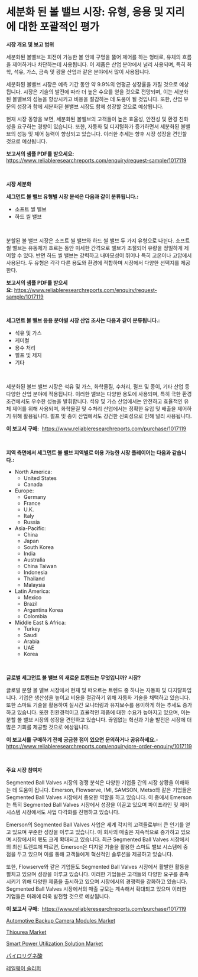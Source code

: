 <p><h1>세분화 된 볼 밸브 시장: 유형, 응용 및 지리에 대한 포괄적인 평가</h1></p><p><strong>시장 개요 및 보고 범위</strong></p>
<p><p>세분화된 볼밸브는 회전이 가능한 볼 안에 구멍을 뚫어 제어를 하는 형태로, 유체의 흐름을 제어하거나 차단하는데 사용됩니다. 이 제품은 산업 분야에서 널리 사용되며, 특히 화학, 석유, 가스, 금속 및 광물 산업과 같은 분야에서 많이 사용됩니다.</p><p>세분화된 볼밸브 시장은 예측 기간 동안 약 9.9%의 연평균 성장률을 가질 것으로 예상됩니다. 시장은 기술의 발전에 따라 더 높은 수요를 얻을 것으로 전망되며, 이는 세분화된 볼밸브의 성능을 향상시키고 비용을 절감하는 데 도움이 될 것입니다. 또한, 산업 부문의 성장과 함께 세분화된 볼밸브 시장도 함께 성장할 것으로 예상됩니다.</p><p>현재 시장 동향을 보면, 세분화된 볼밸브의 고객들이 높은 효율성, 안전성 및 환경 친화성을 요구하는 경향이 있습니다. 또한, 자동화 및 디지털화가 증가하면서 세분화된 볼밸브의 성능 및 제어 능력이 향상되고 있습니다. 이러한 추세는 향후 시장 성장을 견인할 것으로 예상됩니다.</p></p>
<p><strong>보고서의 샘플 PDF를 받으세요:</strong> <a href="https://www.reliableresearchreports.com/enquiry/request-sample/1017119">https://www.reliableresearchreports.com/enquiry/request-sample/1017119</a></p>
<p>&nbsp;</p>
<p><strong>시장 세분화</strong></p>
<p><strong>세그먼트 볼 밸브 유형별 시장 분석은 다음과 같이 분류됩니다.:</strong></p>
<p><ul><li>소프트 씰 밸브</li><li>하드 씰 밸브</li></ul></p>
<p>&nbsp;</p>
<p><p>분할된 볼 밸브 시장은 소프트 씰 밸브와 하드 씰 밸브 두 가지 유형으로 나뉜다. 소프트 씰 밸브는 유동체가 흐르는 동안 미세한 간격으로 밸브가 조절되어 유량을 정밀하게 제어할 수 있다. 반면 하드 씰 밸브는 강력하고 내마모성이 뛰어나 특히 고온이나 고압에서 사용된다. 두 유형은 각각 다른 용도와 환경에 적합하며 시장에서 다양한 선택지를 제공한다.</p></p>
<p><strong>보고서의 샘플 PDF를 받으세요:</strong>&nbsp;<a href="https://www.reliableresearchreports.com/enquiry/request-sample/1017119">https://www.reliableresearchreports.com/enquiry/request-sample/1017119</a></p>
<p>&nbsp;</p>
<p><strong> 세그먼트 볼 밸브 응용 분야별 시장 산업 조사는 다음과 같이 분류됩니다.:</strong></p>
<p><ul><li>석유 및 가스</li><li>케미컬</li><li>용수 처리</li><li>펄프 및 제지</li><li>기타</li></ul></p>
<p>&nbsp;</p>
<p><p>세분화된 볼브 밸브 시장은 석유 및 가스, 화학물질, 수처리, 펄프 및 종이, 기타 산업 등 다양한 산업 분야에 적용됩니다. 이러한 밸브는 다양한 용도에 사용되며, 특히 극한 환경 조건에서도 우수한 성능을 발휘합니다. 석유 및 가스 산업에서는 안전하고 효율적인 유체 제어를 위해 사용되며, 화학물질 및 수처리 산업에서는 정확한 유입 및 배출을 제어하기 위해 활용됩니다. 펄프 및 종이 산업에서도 강건한 신뢰성으로 인해 널리 사용됩니다.</p></p>
<p><strong>이 보고서 구매:</strong>&nbsp; <a href="https://www.reliableresearchreports.com/purchase/1017119">https://www.reliableresearchreports.com/purchase/1017119</a></p>
<p>&nbsp;</p>
<p><strong>지역 측면에서 세그먼트 볼 밸브 지역별로 이용 가능한 시장 플레이어는 다음과 같습니다.:</strong></p>
<p><ul>
    <li>
        North America:
        <ul>
            <li>United States</li>
            <li>Canada</li>
        </ul>
    </li>
    <li>
        Europe:
        <ul>
            <li>Germany</li>
            <li>France</li>
            <li>U.K.</li>
            <li>Italy</li>
            <li>Russia</li>
        </ul>
    </li>
    <li>
        Asia-Pacific:
        <ul>
            <li>China</li>
            <li>Japan</li>
            <li>South Korea</li>
            <li>India</li>
            <li>Australia</li>
            <li>China Taiwan</li>
            <li>Indonesia</li>
            <li>Thailand</li>
            <li>Malaysia</li>
        </ul>
    </li>
    <li>
        Latin America:
        <ul>
            <li>Mexico</li>
            <li>Brazil</li>
            <li>Argentina Korea</li>
            <li>Colombia</li>
        </ul>
    </li>
    <li>
        Middle East & Africa:
        <ul>
            <li>Turkey</li>
            <li>Saudi</li>
            <li>Arabia</li>
            <li>UAE</li>
            <li>Korea</li>
        </ul>
    </li>
    </ul></p>
<p>&nbsp;</p>
<p><strong>글로벌 세그먼트 볼 밸브 의 새로운 트렌드는 무엇입니까? 시장?</strong></p>
<p><p>글로벌 분할 볼 밸브 시장에서 현재 및 떠오르는 트렌드 중 하나는 자동화 및 디지턀화입니다. 기업은 생산성을 높이고 비용을 절감하기 위해 자동화 기술을 채택하고 있습니다. 또한 스마트 기술을 활용하여 실시간 모니터링과 유지보수를 용이하게 하는 추세도 증가하고 있습니다. 또한 친환경적이고 효율적인 제품에 대한 수요가 높아지고 있으며, 이는 분할 볼 밸브 시장의 성장을 견인하고 있습니다. 끊임없는 혁신과 기술 발전은 시장에 더 많은 기회를 제공할 것으로 예상됩니다.</p></p>
<p><strong>이 보고서를 구매하기 전에 궁금한 점이 있으면 문의하거나 공유하세요.</strong>- <a href="https://www.reliableresearchreports.com/enquiry/pre-order-enquiry/1017119">https://www.reliableresearchreports.com/enquiry/pre-order-enquiry/1017119</a></p>
<p>&nbsp;</p>
<p><strong>주요 시장 참여자</strong></p>
<p><p>Segmented Ball Valves 시장의 경쟁 분석은 다양한 기업들 간의 시장 상황을 이해하는 데 도움이 됩니다. Emerson, Flowserve, IMI, SAMSON, Metso와 같은 기업들은 Segmented Ball Valves 시장에서 중요한 역할을 하고 있습니다. 이 중에서 Emerson는 특히 Segmented Ball Valves 시장에서 성장을 이끌고 있으며 파이프라인 및 제어 시스템 시장에서도 사업 다각화를 진행하고 있습니다. </p><p>Emerson의 Segmented Ball Valves 사업은 세계 각지의 고객들로부터 큰 인기를 얻고 있으며 꾸준한 성장을 이루고 있습니다. 이 회사의 매출은 지속적으로 증가하고 있으며 시장에서의 몫도 크게 확대되고 있습니다. 최근 Segmented Ball Valves 시장에서의 최신 트렌드에 따르면, Emerson은 디지털 기술을 활용한 스마트 밸브 시스템에 중점을 두고 있으며 이를 통해 고객들에게 혁신적인 솔루션을 제공하고 있습니다.</p><p>또한, Flowserve와 같은 기업들도 Segmented Ball Valves 시장에서 활발한 활동을 펼치고 있으며 성장을 이루고 있습니다. 이러한 기업들은 고객들의 다양한 요구를 충족시키기 위해 다양한 제품을 출시하고 있으며 시장에서의 경쟁력을 강화하고 있습니다. Segmented Ball Valves 시장에서의 매출 규모는 계속해서 확대되고 있으며 이러한 기업들은 미래에 더욱 발전할 것으로 예상됩니다.</p></p>
<p><strong>이 보고서 구매:</strong>&nbsp;&nbsp;<a href="https://www.reliableresearchreports.com/purchase/1017119">https://www.reliableresearchreports.com/purchase/1017119</a></p>
<p><p><a href="https://issuu.com/reportprime-2/docs/automotive-backup-camera-modules-market-size-2030.">Automotive Backup Camera Modules Market</a></p><p><a href="https://summer-dogwood-3e9.notion.site/Thiourea-Market-Size-Reflecting-a-Forecast-Till-2031-Market-By-Type-By-Application-and-By-Geograph-a053f42afc7d4fae8c48be4d418648b1">Thiourea Market</a></p><p><a href="https://github.com/Sherrillcrooksxa8i18ucf2m/Market-Research-Report-List-1/blob/main/smart-power-utilization-solution-market.md">Smart Power Utilization Solution Market</a></p><p><a href="https://github.com/efcvopdgkdx128/Market-Research-Report-List-1/blob/main/654640516754.md">パイロリグネ酸</a></p><p><a href="https://github.com/bunxhcci35271755/Market-Research-Report-List-1/blob/main/108579615724.md">레일웨이 슬리퍼</a></p></p>
